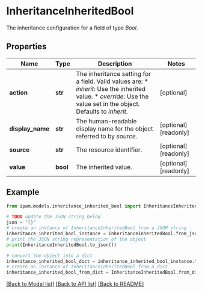 # InheritanceInheritedBool

The inheritance configuration for a field of type _Bool_.

## Properties

Name | Type | Description | Notes
------------ | ------------- | ------------- | -------------
**action** | **str** | The inheritance setting for a field.  Valid values are: * _inherit_: Use the inherited value. * _override_: Use the value set in the object.  Defaults to _inherit_. | [optional] 
**display_name** | **str** | The human-readable display name for the object referred to by _source_. | [optional] [readonly] 
**source** | **str** | The resource identifier. | [optional] [readonly] 
**value** | **bool** | The inherited value. | [optional] [readonly] 

## Example

```python
from ipam.models.inheritance_inherited_bool import InheritanceInheritedBool

# TODO update the JSON string below
json = "{}"
# create an instance of InheritanceInheritedBool from a JSON string
inheritance_inherited_bool_instance = InheritanceInheritedBool.from_json(json)
# print the JSON string representation of the object
print(InheritanceInheritedBool.to_json())

# convert the object into a dict
inheritance_inherited_bool_dict = inheritance_inherited_bool_instance.to_dict()
# create an instance of InheritanceInheritedBool from a dict
inheritance_inherited_bool_from_dict = InheritanceInheritedBool.from_dict(inheritance_inherited_bool_dict)
```
[[Back to Model list]](../README.md#documentation-for-models) [[Back to API list]](../README.md#documentation-for-api-endpoints) [[Back to README]](../README.md)


